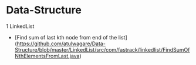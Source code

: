 # Data-Structure
1 LinkedList
- [Find sum of last kth node from end of the list] (https://github.com/atulwagare/Data-Structure/blob/master/LinkedList/src/com/fastrack/linkedlist/FindSumOfNthElementsFromLast.java)
